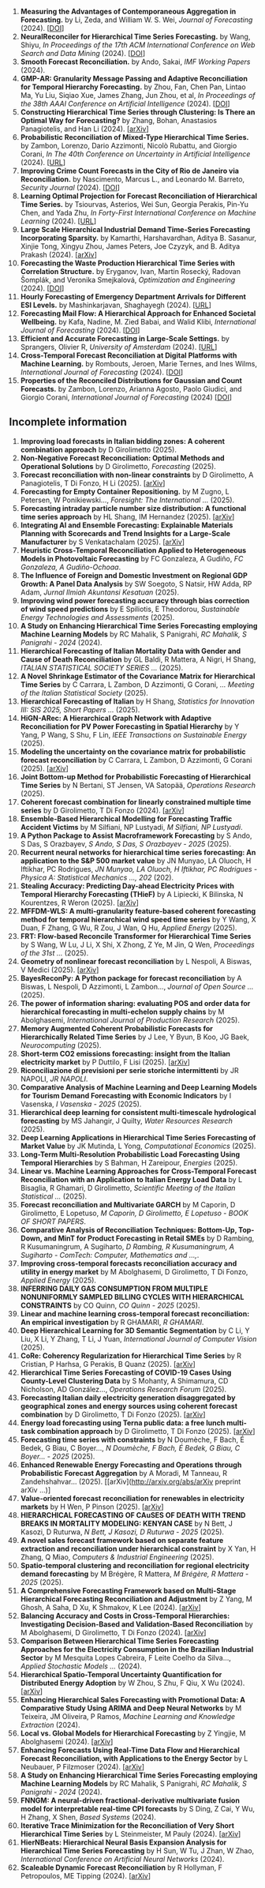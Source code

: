 1. **Measuring the Advantages of Contemporaneous Aggregation in Forecasting.** by  Li, Zeda, and William W. S. Wei, _Journal of Forecasting_ (2024). [[DOI](https://doi.org/10.1002/for.3083)]
1. **NeuralReconciler for Hierarchical Time Series Forecasting.** by Wang, Shiyu, _In Proceedings of the 17th ACM International Conference on Web Search and Data Mining_ (2024). [[DOI](https://doi.org/10.1145/3616855.3635806)]
1. **Smooth Forecast Reconciliation.** by Ando, Sakai, _IMF Working Papers_ (2024).
1. **GMP-AR: Granularity Message Passing and Adaptive Reconciliation for Temporal Hierarchy Forecasting.** by Zhou, Fan, Chen Pan, Lintao Ma, Yu Liu, Siqiao Xue, James Zhang, Jun Zhou, et al, _In Proceedings of the 38th AAAI Conference on Artificial Intelligence_ (2024). [[DOI](https://doi.org/10.1609/aaai.v38i8.28795)]
1. **Constructing Hierarchical Time Series through Clustering: Is There an Optimal Way for Forecasting?** by Zhang, Bohan, Anastasios Panagiotelis, and Han Li (2024). [[arXiv](http://arxiv.org/abs/2404.06064)]
1. **Probabilistic Reconciliation of Mixed-Type Hierarchical Time Series.** by Zambon, Lorenzo, Dario Azzimonti, Nicolò Rubattu, and Giorgio Corani, _In The 40th Conference on Uncertainty in Artificial Intelligence_ (2024). [[URL](https://openreview.net/pdf?id=KmbmBlrQkr)]
1. **Improving Crime Count Forecasts in the City of Rio de Janeiro via Reconciliation.** by Nascimento, Marcus L., and Leonardo M. Barreto, _Security Journal_ (2024).  [[DOI](https://doi.org/10.1057/s41284-024-00433-5)]
1. **Learning Optimal Projection for Forecast Reconciliation of Hierarchical Time Series.** by Tsiourvas, Asterios, Wei Sun, Georgia Perakis, Pin-Yu Chen, and Yada Zhu, _In Forty-First International Conference on Machine Learning_ (2024). [[URL](https://openreview.net/forum?id=55HfvJ6lDB.)]
1. **Large Scale Hierarchical Industrial Demand Time-Series Forecasting Incorporating Sparsity.** by Kamarthi, Harshavardhan, Aditya B. Sasanur, Xinjie Tong, Xingyu Zhou, James Peters, Joe Czyzyk, and B. Aditya Prakash (2024). [[arXiv](http://arxiv.org/abs/2407.02657)]
1. **Forecasting the Waste Production Hierarchical Time Series with Correlation Structure.** by Eryganov, Ivan, Martin Rosecký, Radovan Šomplák, and Veronika Smejkalová, _Optimization and Engineering_ (2024). [[DOI](https://doi.org/10.1007/s11081-024-09898-0)]
1. **Hourly Forecasting of Emergency Department Arrivals for Different ESI Levels.** by Mashinkarjavan, Shaghayegh (2024). [[URL](https://www.proquest.com/openview/3cdc6944a5c28b8284fe56cc15cd1bda/1?pq-origsite=gscholar&cbl=18750&diss=y)]
1. **Forecasting Mail Flow: A Hierarchical Approach for Enhanced Societal Wellbeing.** by Kafa, Nadine, M. Zied Babai, and Walid Klibi, _International Journal of Forecasting_ (2024). [[DOI](https://doi.org/10.1016/j.ijforecast.2024.07.001)]
1. **Efficient and Accurate Forecasting in Large-Scale Settings.** by Sprangers, Olivier R, _University of Amsterdam_ (2024). [[URL](https://hdl.handle.net/11245.1/f8b70a7f-3749-4b84-a23c-9135a758c2f1)]
1. **Cross-Temporal Forecast Reconciliation at Digital Platforms with Machine Learning.** by Rombouts, Jeroen, Marie Ternes, and Ines Wilms, _International Journal of Forecasting_ (2024). [[DOI](https://doi.org/10.1016/j.ijforecast.2024.05.008.)]
1. **Properties of the Reconciled Distributions for Gaussian and Count Forecasts.** by Zambon, Lorenzo, Arianna Agosto, Paolo Giudici, and Giorgio Corani, _International Journal of Forecasting_ (2024) [[DOI](https://doi.org/10.1016/j.ijforecast.2023.12.004)]

## Incomplete information

1. **Improving load forecasts in Italian bidding zones: A coherent combination approach** by D Girolimetto (2025).
1. **Non-Negative Forecast Reconciliation: Optimal Methods and Operational Solutions** by D Girolimetto, _Forecasting_ (2025).
1. **Forecast reconciliation with non-linear constraints** by D Girolimetto, A Panagiotelis, T Di Fonzo, H Li (2025). [[arXiv](http://arxiv.org/abs/2510.21249)]
1. **Forecasting for Empty Container Repositioning.** by M Zugno, L Petersen, W Ponikiewski…, _Foresight: The International …_ (2025).
1. **Forecasting intraday particle number size distribution: A functional time series approach** by HL Shang, IM Hernandez (2025). [[arXiv](http://arxiv.org/abs/2510.01692)]
1. **Integrating AI and Ensemble Forecasting: Explainable Materials Planning with Scorecards and Trend Insights for a Large-Scale Manufacturer** by S Venkatachalam (2025). [[arXiv](http://arxiv.org/abs/2510.01006)]
1. **Heuristic Cross-Temporal Reconciliation Applied to Heterogeneous Models in Photovoltaic Forecasting** by FC Gonzaleza, A Gudiño, _FC Gonzaleza, A Gudiño-Ochoaa_.
1. **The Influence of Foreign and Domestic Investment on Regional GDP Growth: A Panel Data Analysis** by SW Soegoto, S Natsir, HW Adda, RP Adam, _Jurnal Ilmiah Akuntansi Kesatuan_ (2025).
1. **Improving wind power forecasting accuracy through bias correction of wind speed predictions** by E Spiliotis, E Theodorou, _Sustainable Energy Technologies and Assessments_ (2025).
1. **A Study on Enhancing Hierarchical Time Series Forecasting employing Machine Learning Models** by RC Mahalik, S Panigrahi, _RC Mahalik, S Panigrahi - 2024_ (2024).
1. **Hierarchical Forecasting of Italian Mortality Data with Gender and Cause of Death Reconciliation** by GL Baldi, R Mattera, A Nigri, H Shang, _ITALIAN STATISTICAL SOCIETY SERIES …_ (2025).
1. **A Novel Shrinkage Estimator of the Covariance Matrix for Hierarchical Time Series** by C Carrara, L Zambon, D Azzimonti, G Corani, _… Meeting of the Italian Statistical Society_ (2025).
1. **Hierarchical Forecasting of Italian** by H Shang, _Statistics for Innovation III: SIS 2025, Short Papers …_ (2025).
1. **HiGN-ARec: A Hierarchical Graph Network with Adaptive Reconciliation for PV Power Forecasting in Spatial Hierarchy** by Y Yang, P Wang, S Shu, F Lin, _IEEE Transactions on Sustainable Energy_ (2025).
1. **Modeling the uncertainty on the covariance matrix for probabilistic forecast reconciliation** by C Carrara, L Zambon, D Azzimonti, G Corani (2025). [[arXiv](http://arxiv.org/abs/2506.19554)]
1. **Joint Bottom-up Method for Probabilistic Forecasting of Hierarchical Time Series** by N Bertani, ST Jensen, VA Satopää, _Operations Research_ (2025).
1. **Coherent forecast combination for linearly constrained multiple time series** by D Girolimetto, T Di Fonzo (2024). [[arXiv](http://arxiv.org/abs/2412.03429)]
1. **Ensemble-Based Hierarchical Modelling for Forecasting Traffic Accident Victims** by M Silfiani, NP Lustyadi, _M Silfiani, NP Lustyadi_.
1. **A Python Package to Assist Macroframework Forecasting** by S Ando, S Das, S Orazbayev, _S Ando, S Das, S Orazbayev - 2025_ (2025).
1. **Recurrent neural networks for hierarchical time series forecasting: An application to the S&P 500 market value** by JN Munyao, LA Oluoch, H Iftikhar, PC Rodrigues, _JN Munyao, LA Oluoch, H Iftikhar, PC Rodrigues - Physica A: Statistical Mechanics …, 202_ (202).
1. **Stealing Accuracy: Predicting Day-ahead Electricity Prices with Temporal Hierarchy Forecasting (THieF)** by A Lipiecki, K Bilinska, N Kourentzes, R Weron (2025). [[arXiv](http://arxiv.org/abs/2508.11372)]
1. **MFFDM-WLS: A multi-granularity feature-based coherent forecasting method for temporal hierarchical wind speed time series** by Y Wang, X Duan, F Zhang, G Wu, R Zou, J Wan, Q Hu, _Applied Energy_ (2025).
1. **FRT: Flow-based Reconcile Transformer for Hierarchical Time Series** by S Wang, W Lu, J Li, X Shi, X Zhong, Z Ye, M Jin, Q Wen, _Proceedings of the 31st …_ (2025).
1. **Geometry of nonlinear forecast reconciliation** by L Nespoli, A Biswas, V Medici (2025). [[arXiv](http://arxiv.org/abs/2507.22500)]
1. **BayesReconPy: A Python package for forecast reconciliation** by A Biswas, L Nespoli, D Azzimonti, L Zambon…, _Journal of Open Source …_ (2025).
1. **The power of information sharing: evaluating POS and order data for hierarchical forecasting in multi-echelon supply chains** by M Abolghasemi, _International Journal of Production Research_ (2025).
1. **Memory Augmented Coherent Probabilistic Forecasts for Hierarchically Related Time Series** by J Lee, Y Byun, B Koo, JG Baek, _Neurocomputing_ (2025).
1. **Short-term CO2 emissions forecasting: insight from the Italian electricity market** by P Duttilo, F Lisi (2025). [[arXiv](http://arxiv.org/abs/2507.12992)]
1. **Riconciliazione di previsioni per serie storiche intermittenti** by JR NAPOLI, _JR NAPOLI_.
1. **Comparative Analysis of Machine Learning and Deep Learning Models for Tourism Demand Forecasting with Economic Indicators** by I Vasenska, _I Vasenska - 2025_ (2025).
1. **Hierarchical deep learning for consistent multi‐timescale hydrological forecasting** by MS Jahangir, J Quilty, _Water Resources Research_ (2025).
1. **Deep Learning Applications in Hierarchical Time Series Forecasting of Market Value** by JK Mutinda, L Yong, _Computational Economics_ (2025).
1. **Long-Term Multi-Resolution Probabilistic Load Forecasting Using Temporal Hierarchies** by S Bahman, H Zareipour, _Energies_ (2025).
1. **Linear vs. Machine Learning Approaches for Cross-Temporal Forecast Reconciliation with an Application to Italian Energy Load Data** by L Bisaglia, R Ghamari, D Girolimetto, _Scientific Meeting of the Italian Statistical …_ (2025).
1. **Forecast reconciliation and Multivariate GARCH** by M Caporin, D Girolimetto, E Lopetuso, _M Caporin, D Girolimetto, E Lopetuso - BOOK OF SHORT PAPERS_.
1. **Comparative Analysis of Reconciliation Techniques: Bottom-Up, Top-Down, and MinT for Product Forecasting in Retail SMEs** by D Rambing, R Kusumaningrum, A Sugiharto, _D Rambing, R Kusumaningrum, A Sugiharto - ComTech: Computer, Mathematics and …,_.
1. **Improving cross-temporal forecasts reconciliation accuracy and utility in energy market** by M Abolghasemi, D Girolimetto, T Di Fonzo, _Applied Energy_ (2025).
1. **INFERRING DAILY GAS CONSUMPTION FROM MULTIPLE NONUNIFORMLY SAMPLED BILLING CYCLES WITH HIERARCHICAL CONSTRAINTS** by CO Quinn, _CO Quinn - 2025_ (2025).
1. **Linear and machine learning cross-temporal forecast reconciliation: An empirical investigation** by R GHAMARI, _R GHAMARI_.
1. **Deep Hierarchical Learning for 3D Semantic Segmentation** by C Li, Y Liu, X Li, Y Zhang, T Li, J Yuan, _International Journal of Computer Vision_ (2025).
1. **CoRe: Coherency Regularization for Hierarchical Time Series** by R Cristian, P Harhsa, G Perakis, B Quanz (2025). [[arXiv](http://arxiv.org/abs/2502.15983)]
1. **Hierarchical Time Series Forecasting of COVID-19 Cases Using County-Level Clustering Data** by S Mohanty, A Shimamura, CD Nicholson, AD González…, _Operations Research Forum_ (2025).
1. **Forecasting Italian daily electricity generation disaggregated by geographical zones and energy sources using coherent forecast combination** by D Girolimetto, T Di Fonzo (2025). [[arXiv](http://arxiv.org/abs/2502.11878)]
1. **Energy load forecasting using Terna public data: a free lunch multi-task combination approach** by D Girolimetto, T Di Fonzo (2025). [[arXiv](http://arxiv.org/abs/2502.11873)]
1. **Forecasting time series with constraints** by N Doumèche, F Bach, É Bedek, G Biau, C Boyer…, _N Doumèche, F Bach, É Bedek, G Biau, C Boyer… - 2025_ (2025).
1. **Enhanced Renewable Energy Forecasting and Operations through Probabilistic Forecast Aggregation** by A Moradi, M Tanneau, R Zandehshahvar… (2025). [[arXiv](http://arxiv.org/abs/arXiv preprint arXiv …)]
1. **Value-oriented forecast reconciliation for renewables in electricity markets** by H Wen, P Pinson (2025). [[arXiv](http://arxiv.org/abs/2501.16086)]
1. **HIERARCHICAL FORECASTING OF CAuSES OF DEATH WITH TREND BREAKS IN MORTALITY MODELING: KENYAN CASE** by N Bett, J Kasozi, D Ruturwa, _N Bett, J Kasozi, D Ruturwa - 2025_ (2025).
1. **A novel sales forecast framework based on separate feature extraction and reconciliation under hierarchical constraint** by X Yan, H Zhang, Q Miao, _Computers & Industrial Engineering_ (2025).
1. **Spatio-temporal clustering and reconciliation for regional electricity demand forecasting** by M Brégère, R Mattera, _M Brégère, R Mattera - 2025_ (2025).
1. **A Comprehensive Forecasting Framework based on Multi-Stage Hierarchical Forecasting Reconciliation and Adjustment** by Z Yang, M Ghosh, A Saha, D Xu, K Shmakov, K Lee (2024). [[arXiv](http://arxiv.org/abs/2412.14718)]
1. **Balancing Accuracy and Costs in Cross-Temporal Hierarchies: Investigating Decision-Based and Validation-Based Reconciliation** by M Abolghasemi, D Girolimetto, T Di Fonzo (2024). [[arXiv](http://arxiv.org/abs/2412.11153)]
1. **Comparison Between Hierarchical Time Series Forecasting Approaches for the Electricity Consumption in the Brazilian Industrial Sector** by M Mesquita Lopes Cabreira, F Leite Coelho da Silva…, _Applied Stochastic Models …_ (2024).
1. **Hierarchical Spatio-Temporal Uncertainty Quantification for Distributed Energy Adoption** by W Zhou, S Zhu, F Qiu, X Wu (2024). [[arXiv](http://arxiv.org/abs/2411.12193)]
1. **Enhancing Hierarchical Sales Forecasting with Promotional Data: A Comparative Study Using ARIMA and Deep Neural Networks** by M Teixeira, JM Oliveira, P Ramos, _Machine Learning and Knowledge Extraction_ (2024).
1. **Local vs. Global Models for Hierarchical Forecasting** by Z Yingjie, M Abolghasemi (2024). [[arXiv](http://arxiv.org/abs/2411.06394)]
1. **Enhancing Forecasts Using Real-Time Data Flow and Hierarchical Forecast Reconciliation, with Applications to the Energy Sector** by L Neubauer, P Filzmoser (2024). [[arXiv](http://arxiv.org/abs/2411.01528)]
1. **A Study on Enhancing Hierarchical Time Series Forecasting employing Machine Learning Models** by RC Mahalik, S Panigrahi, _RC Mahalik, S Panigrahi - 2024_ (2024).
1. **FNNGM: A neural-driven fractional-derivative multivariate fusion model for interpretable real-time CPI forecasts** by S Ding, Z Cai, Y Wu, H Zhang, X Shen, _Based Systems_ (2024).
1. **Iterative Trace Minimization for the Reconciliation of Very Short Hierarchical Time Series** by L Steinmeister, M Pauly (2024). [[arXiv](http://arxiv.org/abs/2409.18550)]
1. **HierNBeats: Hierarchical Neural Basis Expansion Analysis for Hierarchical Time Series Forecasting** by H Sun, W Tu, J Zhan, W Zhao, _International Conference on Artificial Neural Networks_ (2024).
1. **Scaleable Dynamic Forecast Reconciliation** by R Hollyman, F Petropoulos, ME Tipping (2024). [[arXiv](http://arxiv.org/abs/2409.12856)]
